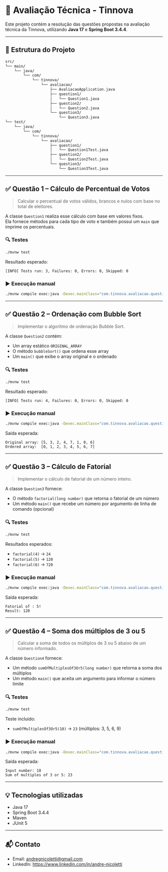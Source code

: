 # 🧪 Avaliação Técnica - Tinnova

Este projeto contém a resolução das questões propostas na avaliação técnica da Tinnova, utilizando **Java 17** e **Spring Boot 3.4.4**.

---

## 📁 Estrutura do Projeto

```bash
src/
└── main/
    └── java/
        └── com/
            └── tinnova/
                └── avaliacao/
                    ├── AvaliacaoApplication.java
                    ├── question1/
                    │   └── Question1.java
                    ├── question2/
                    │   └── Question2.java
                    └── question3/
                        └── Question3.java
└── test/
    └── java/
        └── com/
            └── tinnova/
                └── avaliacao/
                    ├── question1/
                    │   └── Question1Test.java
                    ├── question2/
                    │   └── Question2Test.java
                    └── question3/
                        └── Question3Test.java
```

---

## ✅ Questão 1 – Cálculo de Percentual de Votos

> Calcular o percentual de votos válidos, brancos e nulos com base no total de eleitores.

A classe `Question1` realiza esse cálculo com base em valores fixos.  
Ela fornece métodos para cada tipo de voto e também possui um `main` que imprime os percentuais.

### 🔍 Testes

```bash
./mvnw test
```

Resultado esperado:

```
[INFO] Tests run: 3, Failures: 0, Errors: 0, Skipped: 0
```

### ▶️ Execução manual

```bash
./mvnw compile exec:java -Dexec.mainClass="com.tinnova.avaliacao.question1.Question1"
```

---

## ✅ Questão 2 – Ordenação com Bubble Sort

> Implementar o algoritmo de ordenação Bubble Sort.

A classe `Question2` contém:
- Um array estático `ORIGINAL_ARRAY`
- O método `bubbleSort()` que ordena esse array
- Um `main()` que exibe o array original e o ordenado

### 🔍 Testes

```bash
./mvnw test
```

Resultado esperado:

```
[INFO] Tests run: 4, Failures: 0, Errors: 0, Skipped: 0
```

### ▶️ Execução manual

```bash
./mvnw compile exec:java -Dexec.mainClass="com.tinnova.avaliacao.question2.Question2"
```

Saída esperada:

```
Original array: [5, 3, 2, 4, 7, 1, 0, 6]
Ordered array:  [0, 1, 2, 3, 4, 5, 6, 7]
```

---

## ✅ Questão 3 – Cálculo de Fatorial

> Implementar o cálculo de fatorial de um número inteiro.

A classe `Question3` fornece:
- O método `factorial(long number)` que retorna o fatorial de um número
- Um método `main()` que recebe um número por argumento de linha de comando (opcional)

### 🔍 Testes

```bash
./mvnw test
```

Resultados esperados:
- `factorial(4)` → `24`
- `factorial(5)` → `120`
- `factorial(6)` → `720`

### ▶️ Execução manual

```bash
./mvnw compile exec:java -Dexec.mainClass="com.tinnova.avaliacao.question3.Question3" -Dexec.args="5"
```

Saída esperada:

```
Fatorial of : 5!
Result: 120
```
---

## ✅ Questão 4 – Soma dos múltiplos de 3 ou 5

> Calcular a soma de todos os múltiplos de 3 ou 5 abaixo de um número informado.

A classe `Question4` fornece:
- Um método `sumOfMultiplesOf3Or5(long number)` que retorna a soma dos múltiplos
- Um método `main()` que aceita um argumento para informar o número limite

### 🔍 Testes

```bash
./mvnw test
```

Teste incluído:
- `sumOfMultiplesOf3Or5(10)` → `23` (múltiplos: 3, 5, 6, 9)

### ▶️ Execução manual

```bash
./mvnw compile exec:java -Dexec.mainClass="com.tinnova.avaliacao.question4.Question4" -Dexec.args="10"
```

Saída esperada:

```
Input number: 10
Sum of multiples of 3 or 5: 23
```

---

## 💡 Tecnologias utilizadas

- Java 17
- Spring Boot 3.4.4
- Maven
- JUnit 5

---

## 📬 Contato

- Email: andregnicoletti@gmail.com
- LinkedIn: https://www.linkedin.com/in/andre-nicoletti